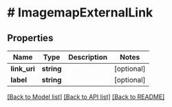 # # ImagemapExternalLink

## Properties

Name | Type | Description | Notes
------------ | ------------- | ------------- | -------------
**link_uri** | **string** |  | [optional]
**label** | **string** |  | [optional]

[[Back to Model list]](../../README.md#models) [[Back to API list]](../../README.md#endpoints) [[Back to README]](../../README.md)
